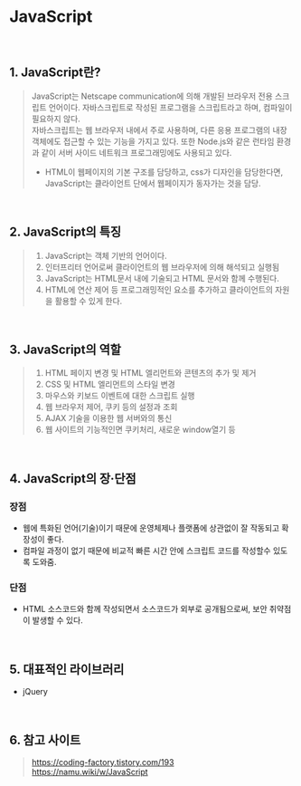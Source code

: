 # **JavaScript**

<br>

## 1. JavaScript란?
> JavaScript는 Netscape communication에 의해 개발된 브라우저 전용 스크립트 언어이다.
> 자바스크립트로 작성된 프로그램을 스크립트라고 하며, 컴파일이 필요하지 않다. <br>
> 자바스크립트는 웹 브라우저 내에서 주로 사용하며, 다른 응용 프로그램의 내장 객체에도 접근할 수 있는 기능을 가지고 있다. 또한 Node.js와 같은 런타임 환경과 같이 서버 사이드 네트워크 프로그래밍에도 사용되고 있다. 
> - HTML이 웹페이지의 기본 구조를 담당하고, css가 디자인을 담당한다면, JavaScript는 클라이언트 단에서 웹페이지가 동자가는 것을 담당.

<br>

## 2. JavaScript의 특징 
> 1. JavaScript는 객체 기반의 언어이다. 
> 2. 인터프리터 언어로써 클라이언트의 웹 브라우저에 의해 해석되고 실행됨 
> 3. JavaScript는 HTML문서 내에 기술되고 HTML 문서와 함께 수행된다. 
> 4. HTML에 연산 제어 등 프로그래밍적인 요소를 추가하고 클라이언트의 자원을 활용할 수 있게 한다. 

<br>

## 3. JavaScript의 역할 
> 1. HTML 페이지 변경 및 HTML 엘리먼트와 콘텐츠의 추가 및 제거 
> 2. CSS 및 HTML 엘리먼트의 스타일 변경 
> 3. 마우스와 키보드 이벤트에 대한 스크립트 실행 
> 4. 웹 브라우저 제어, 쿠키 등의 설정과 조회 
> 5. AJAX 기술을 이용한 웹 서버와의 통신 
> 6. 웹 사이트의 기능적인면 쿠키처리, 새로운 window열기 등 

<br>

## 4. JavaScript의 장·단점 
### 장점 
- 웹에 특화된 언어(기술)이기 때문에 운영체제나 플랫폼에 상관없이 잘 작동되고 확장성이 좋다. 
- 컴파일 과정이 없기 때문에 비교적 빠른 시간 안에 스크립트 코드를 작성할수 있도록 도와줌.
  
### 단점 
- HTML 소스코드와 함께 작성되면서 소스코드가 외부로 공개됨으로써, 보안 취약점이 발생할 수 있다. 

<br>

## 5. 대표적인 라이브러리 
- jQuery

<br>

## 6. 참고 사이트 
> https://coding-factory.tistory.com/193<br>
> https://namu.wiki/w/JavaScript
> 